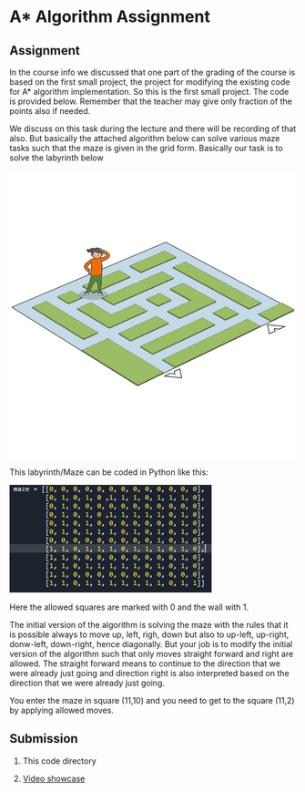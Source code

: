 # A* Algorithm Assignment

## Assignment

In the course info we discussed that one part of the grading of the course is
based on the first small project, the project for modifying the existing code
for A* algorithm implementation. So this is the first small project. The code
is provided below. Remember that the teacher may give only fraction of the
points also if needed.

We discuss on this task during the lecture and there will be recording of that
also. But basically the attached algorithm below can solve various maze tasks
such that the maze is given in the grid form. Basically our task is to solve
the labyrinth below

![tekniska museet -labyrinth](./assets/tekniska_museet_labyrinth.jpg) 

This labyrinth/Maze can be coded in Python like this:

![example code of a 2D list representing the maze](./assets/labyrinth_example.png) 

Here the allowed squares are marked with 0 and the wall with 1. 

The initial version of the algorithm is solving the maze with the rules that it
is possible always to move up, left, righ, down but also to up-left, up-right,
donw-left, down-right, hence diagonally. But your job is to modify the initial
version of the algorithm such that only moves straight forward and right are
allowed. The straight forward means to continue to the direction that we were
already just going and direction right is also interpreted based on the
direction that we were already just going.

You enter the maze in square (11,10) and you need to get to the square (11,2)
by applying allowed moves.

## Submission

1. This code directory

2. [Video showcase](https://youtu.be/k0cOSVaI8no)
